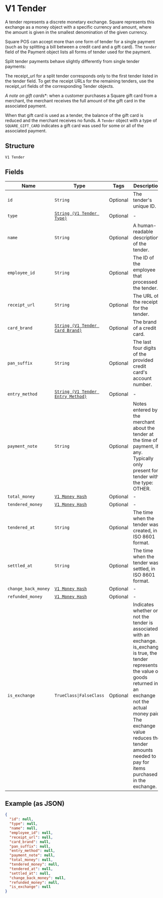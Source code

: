 
# V1 Tender

A tender represents a discrete monetary exchange. Square represents this
exchange as a money object with a specific currency and amount, where the
amount is given in the smallest denomination of the given currency.

Square POS can accept more than one form of tender for a single payment (such
as by splitting a bill between a credit card and a gift card). The `tender`
field of the Payment object lists all forms of tender used for the payment.

Split tender payments behave slightly differently from single tender payments:

The receipt_url for a split tender corresponds only to the first tender listed
in the tender field. To get the receipt URLs for the remaining tenders, use
the receipt_url fields of the corresponding Tender objects.

*A note on gift cards**: when a customer purchases a Square gift card from a
merchant, the merchant receives the full amount of the gift card in the
associated payment.

When that gift card is used as a tender, the balance of the gift card is
reduced and the merchant receives no funds. A `Tender` object with a type of
`SQUARE_GIFT_CARD` indicates a gift card was used for some or all of the
associated payment.

## Structure

`V1 Tender`

## Fields

| Name | Type | Tags | Description |
|  --- | --- | --- | --- |
| `id` | `String` | Optional | The tender's unique ID. |
| `type` | [`String (V1 Tender Type)`](../../doc/models/v1-tender-type.md) | Optional | - |
| `name` | `String` | Optional | A human-readable description of the tender. |
| `employee_id` | `String` | Optional | The ID of the employee that processed the tender. |
| `receipt_url` | `String` | Optional | The URL of the receipt for the tender. |
| `card_brand` | [`String (V1 Tender Card Brand)`](../../doc/models/v1-tender-card-brand.md) | Optional | The brand of a credit card. |
| `pan_suffix` | `String` | Optional | The last four digits of the provided credit card's account number. |
| `entry_method` | [`String (V1 Tender Entry Method)`](../../doc/models/v1-tender-entry-method.md) | Optional | - |
| `payment_note` | `String` | Optional | Notes entered by the merchant about the tender at the time of payment, if any. Typically only present for tender with the type: OTHER. |
| `total_money` | [`V1 Money Hash`](../../doc/models/v1-money.md) | Optional | - |
| `tendered_money` | [`V1 Money Hash`](../../doc/models/v1-money.md) | Optional | - |
| `tendered_at` | `String` | Optional | The time when the tender was created, in ISO 8601 format. |
| `settled_at` | `String` | Optional | The time when the tender was settled, in ISO 8601 format. |
| `change_back_money` | [`V1 Money Hash`](../../doc/models/v1-money.md) | Optional | - |
| `refunded_money` | [`V1 Money Hash`](../../doc/models/v1-money.md) | Optional | - |
| `is_exchange` | `TrueClass\|FalseClass` | Optional | Indicates whether or not the tender is associated with an exchange. If is_exchange is true, the tender represents the value of goods returned in an exchange not the actual money paid. The exchange value reduces the tender amounts needed to pay for items purchased in the exchange. |

## Example (as JSON)

```json
{
  "id": null,
  "type": null,
  "name": null,
  "employee_id": null,
  "receipt_url": null,
  "card_brand": null,
  "pan_suffix": null,
  "entry_method": null,
  "payment_note": null,
  "total_money": null,
  "tendered_money": null,
  "tendered_at": null,
  "settled_at": null,
  "change_back_money": null,
  "refunded_money": null,
  "is_exchange": null
}
```

